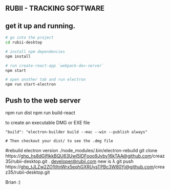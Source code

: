 ## RUBII - TRACKING SOFTWARE

## get it up and running.

```bash
# go into the project
cd rubii-desktop

# install npm dependencies
npm install

# run create-react-app `webpack-dev-server`
npm start

# open another tab and run electron
npm run start-electron
```

## Push to the web server

npm run dist
npm run build-react

to create an executable DMG or EXE file
```
"build": "electron-builder build --mac --win --publish always"

# Then checkout your dist/ to see the .dmg file
```

#rebuild electron version
./node_modules/.bin/electron-rebuild
git clone https://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@github.com/creaz35/rubii-desktop.git .
developer@rubii.com
new is λ git push https://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@github.com/creaz35/rubii-desktop.git

Brian :)